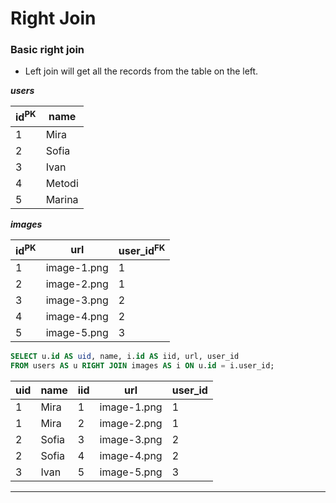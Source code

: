 # Right Join

### Basic right join

- Left join will get all the records from the table on the left.

**_users_**

| id<sup>PK</sup> | name   |
| --------------- | ------ |
| 1               | Mira   |
| 2               | Sofia  |
| 3               | Ivan   |
| 4               | Metodi |
| 5               | Marina |

**_images_**

| id<sup>PK</sup> | url         | user_id<sup>FK</sup> |
| --------------- | ----------- | -------------------- |
| 1               | image-1.png | 1                    |
| 2               | image-2.png | 1                    |
| 3               | image-3.png | 2                    |
| 4               | image-4.png | 2                    |
| 5               | image-5.png | 3                    |

```sql
SELECT u.id AS uid, name, i.id AS iid, url, user_id
FROM users AS u RIGHT JOIN images AS i ON u.id = i.user_id;
```

| uid | name  | iid | url         | user_id |
| --- | ----- | --- | ----------- | ------- |
| 1   | Mira  | 1   | image-1.png | 1       |
| 1   | Mira  | 2   | image-2.png | 1       |
| 2   | Sofia | 3   | image-3.png | 2       |
| 2   | Sofia | 4   | image-4.png | 2       |
| 3   | Ivan  | 5   | image-5.png | 3       |

---

